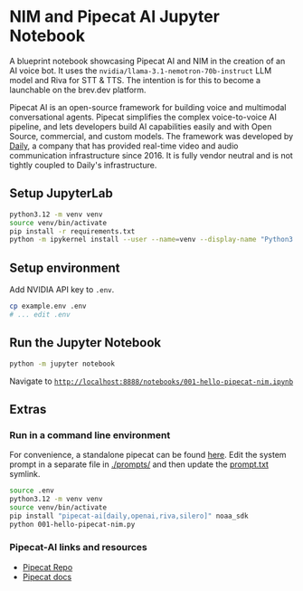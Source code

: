 # NIM and Pipecat AI Jupyter Notebook

A blueprint notebook showcasing Pipecat AI and NIM in the creation of an AI voice bot. It uses the `nvidia/llama-3.1-nemotron-70b-instruct` LLM model and Riva for STT & TTS. The intention is for this to become a launchable on the brev.dev platform.

Pipecat AI is an open-source framework for building voice and multimodal conversational agents. Pipecat simplifies the complex voice-to-voice AI pipeline, and lets developers build AI capabilities easily and with Open Source, commercial, and custom models. The framework was developed by [Daily](https://daily.co/), a company that has provided real-time video and audio communication infrastructure since 2016. It is fully vendor neutral and is not tightly coupled to Daily's infrastructure.

## Setup JupyterLab
```bash
python3.12 -m venv venv
source venv/bin/activate
pip install -r requirements.txt
python -m ipykernel install --user --name=venv --display-name "Python3.12"
```

## Setup environment
Add NVIDIA API key to `.env`.
```bash
cp example.env .env
# ... edit .env
```

## Run the Jupyter Notebook
```bash
python -m jupyter notebook
```

Navigate to [`http://localhost:8888/notebooks/001-hello-pipecat-nim.ipynb`](http://localhost:8888/notebooks/001-hello-pipecat-nim.ipynb)

## Extras

### Run in a command line environment
For convenience, a standalone pipecat can be found [here](./001-hello-pipecat-nim.py). Edit the system prompt in a separate file in [./prompts/](./prompts) and then update the [prompt.txt](./prompt.txt) symlink.

```bash
source .env
python3.12 -m venv venv
source venv/bin/activate
pip install "pipecat-ai[daily,openai,riva,silero]" noaa_sdk
python 001-hello-pipecat-nim.py
```

### Pipecat-AI links and resources

- [Pipecat Repo](https://github.com/pipecat-ai/pipecat)
- [Pipecat docs](https://docs.pipecat.ai)

